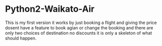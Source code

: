 # Python2-Waikato-Air

This is my first version it works by just booking a flight and giving the price dosent have a feature to book agian or change the booking and there are only two choices of destination no discounts
it is only a skeleton of what should happen.
